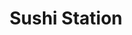---
layout: place
title: Sushi Station
permalink: /illinois/rolling-meadows/sushi-station.html
stateAbbr: IL
stateName: Illinois
cityName: Rolling Meadows
seo:
  type: restaurant
  links: http://www.sushistation.us/
place_id: ChIJ2VM72w6wD4gRX9ofcI4zkCc
photos:
  - name: >-
      places/ChIJ2VM72w6wD4gRX9ofcI4zkCc/photos/AeeoHcIqukrq5EvmSGxHJAYN-8lftO8hxpYrZKDJFJHSnM5klJGKjvWRz_jPjP4iUvNRyh2SnJ9o93MMOx9gZTzuZN4Ocgpt84So8dxWitHRht0i1m9xnxUMCX-DDysSLu0X2bwyO2Wy-NgAPXlNC6H_uhfy1xVM7yzYjXiME7pMtjfAGh7ngoHltbDLpRW29iIQmt37KvgJMrHtyKzfiyI4H12uJK4H6tS6HYm66pV51VoKDCj2EgJzuIqlCpSlC2XAsAYtNTHR7AashYfUsjNaBiDSZakQTq1RfwF5PxYAXsERVQ
    widthPx: 4312
    heightPx: 2874
    authorAttributions:
      - displayName: Sushi Station
        uri: https://maps.google.com/maps/contrib/113892082007130123224
        photoUri: >-
          https://lh3.googleusercontent.com/a-/ALV-UjVjy6cECBwop3iBsYUXZttv_VnuxnV5VZ2sapXps47geOu5wd4=s100-p-k-no-mo
    flagContentUri: >-
      https://www.google.com/local/imagery/report/?cb_client=maps_api_places.places_api&image_key=!1e10!2sAF1QipOvLjY6-wX3E-ZEBNDnVkkgkEueHcCBboL2B5p_&hl=en-US
    googleMapsUri: >-
      https://www.google.com/maps/place//data=!3m4!1e2!3m2!1sAF1QipOvLjY6-wX3E-ZEBNDnVkkgkEueHcCBboL2B5p_!2e10!4m2!3m1!1s0x880fb00edb3b53d9:0x2790338e701fda5f
  - name: >-
      places/ChIJ2VM72w6wD4gRX9ofcI4zkCc/photos/AeeoHcLXeFdwa8pTmQHnaF9fzozDoxUEpBLgqwhizAfLB8CS1G2Kutqra5Vi4NUk7psRy3vj-nQVnt711m9s0zJkvIQmYBzM2QP_NdPiUISjvnVT5FPyuQufsikUd5HHJ3DsneuX_5t-KD6vV0nEPgdPJMDC1aJi_p7-FnwSdA3rkCxKbkpsBUGkws7d1B48tl328sTJp7oIiQvWwFH-GNE6_0kl4dL7onf3PS-MHeQR-nPvQ9PTEgcnKBXjNL6ZKQLigL6cHExQBGzMZakiLbS506bskFIIOMdtRf5TUbx7Qm8YVKO3DPG8-uUyxZ3_KKvi7-22ARlGANT4j_DPzIblMUDcBdmtrv6W_bhEh7HCIuRB53MRL9rFvdpNzM-lwBo9sc-GuwSJwSQW__fYJhIMLQwsZKYNMUmMLYI3x0l_M6o
    widthPx: 800
    heightPx: 533
    authorAttributions:
      - displayName: Jasmine Munoz
        uri: https://maps.google.com/maps/contrib/100509396327767971428
        photoUri: >-
          https://lh3.googleusercontent.com/a-/ALV-UjVDECKsk2J4OI3kFz-TpIUFxEvgFl1wHRiV3UPFH_Fl_a1SVeno=s100-p-k-no-mo
    flagContentUri: >-
      https://www.google.com/local/imagery/report/?cb_client=maps_api_places.places_api&image_key=!1e10!2sCIHM0ogKEICAgID6oNqvWA&hl=en-US
    googleMapsUri: >-
      https://www.google.com/maps/place//data=!3m4!1e2!3m2!1sCIHM0ogKEICAgID6oNqvWA!2e10!4m2!3m1!1s0x880fb00edb3b53d9:0x2790338e701fda5f
  - name: >-
      places/ChIJ2VM72w6wD4gRX9ofcI4zkCc/photos/AeeoHcLx4PPn4aSg6WGIVzUQJjqGsHdR0gD7y0D05G-pmfIqRLJGTLOWaAef8TXAg45FWo00h4lG0XaYagn0pHd3tWosjU-_H66oJ7zRPJ7r9sBPU2LJJAdhSHpOrjd6nbxhQmzne37ITlJ8pTqctS4QV9noEz5KMHlLW_vL7t9Nfwnxxi5kTSIN5vZSXF-WW_tM8HDuDXm1tvjSXUdHOOlQD82t8Db4WthiSgEUmu-sPpNC4DS6WJu_8vfXeUodsIYdlYtan153GHdK4mWg-Bv0nDmlyxHlySGXq5KnatzTf_9zLDZYjzCT9P7Ol1--sle6uQNzeJll5SZ6jr9VHLE6Sitq11VbNckmWy0KwsODy7bNReHCP-J2oJFOCs5nWsskA_W9HHMidshkVI0QmymN6tFAjeGUWjH20NPUfp4cvfYRgtTf
    widthPx: 4000
    heightPx: 3000
    authorAttributions:
      - displayName: J Smiles
        uri: https://maps.google.com/maps/contrib/110920908131758272434
        photoUri: >-
          https://lh3.googleusercontent.com/a-/ALV-UjWpmhSyS9JhXKbsbjZAg44tUauyjur_AdoA19riPiElU2-Bv0c0=s100-p-k-no-mo
    flagContentUri: >-
      https://www.google.com/local/imagery/report/?cb_client=maps_api_places.places_api&image_key=!1e10!2sCIHM0ogKEICAgICz8-HT2wE&hl=en-US
    googleMapsUri: >-
      https://www.google.com/maps/place//data=!3m4!1e2!3m2!1sCIHM0ogKEICAgICz8-HT2wE!2e10!4m2!3m1!1s0x880fb00edb3b53d9:0x2790338e701fda5f
  - name: >-
      places/ChIJ2VM72w6wD4gRX9ofcI4zkCc/photos/AeeoHcJBlZNnuP5PiFywkpO124InzRqb4D_t4DSjiplBwYdLT-nTb8_q3MHcKwrCfd7BKi1jNa_pKrHsSf72hS2U3VXcjHsVFM3L4tMbzHBMYfgrBLBXplescjHG8FBx2DDBLz4hfMiFE40R4bYEt8HoMrGHm_XhsMRmSLPgpOdTP5ydTJimOobBnwDZtfFAkuFb2qPx7EHwhMLAx1dS8U6EwLLgEg_zGlQIFr0adko6GxkvJsYXJS3M1cSQAk2XYr6d3gbxq1bQc4Fm-0sFIjqRU9t5T3o7H8HqXAfvvi3vuVO6DN6TgDOA6DmfqYigLxeecK5taKeOQ8Qx36fngfwPqsDW6VvpwAiU2drGF3nlF1DDilgyaD2kYpXWY7lZmicdDCXfE8DwEtc8R0EZ-8A95XrKxFddVBeLKQiSshUIIo8JJA
    widthPx: 3000
    heightPx: 4000
    authorAttributions:
      - displayName: Salah Harb
        uri: https://maps.google.com/maps/contrib/117838048732757803672
        photoUri: >-
          https://lh3.googleusercontent.com/a-/ALV-UjXKEJwI8Wpa20VUS0R1JHCgiePcPcuEiRZtbeNPqrrQe2Zg_5k=s100-p-k-no-mo
    flagContentUri: >-
      https://www.google.com/local/imagery/report/?cb_client=maps_api_places.places_api&image_key=!1e10!2sCIHM0ogKEICAgID73fGKGQ&hl=en-US
    googleMapsUri: >-
      https://www.google.com/maps/place//data=!3m4!1e2!3m2!1sCIHM0ogKEICAgID73fGKGQ!2e10!4m2!3m1!1s0x880fb00edb3b53d9:0x2790338e701fda5f
  - name: >-
      places/ChIJ2VM72w6wD4gRX9ofcI4zkCc/photos/AeeoHcJzk09pbJqEwx2LgwSH2VGK8wEYcNz_KwZEdBcxvd5os3tHvR10rW-EdIEKGIjgq1zlMObqWz9jKLd4IpO7TrJO4K085Hfv1Y1VeH2zak2jncwvnYAkPjz6owzhiOVShhI5HFnUVZLDSA-Zcaf1--h6U024Ec0TcU3Viog4h7uTSNDvb6XzNc25wK6BDi12iEMCRvhThuaIzv-m3lWSut_XljaYAlrVYIECYe4aQhRLyIDpWXjATnXTpG0camo4An8W85iydjR8rfo8gsZVpHRXhcjFUbELAYGoGKmnqPww9i_gY56lrjIPZoarfL1Vw8fhoTEuyXYGyxqGp2su2Oa6pl265cmiNbG-yyGOuIZeWvlXRR2pqS8OZq1ptdxIyMq1YEWMB3N6ip_b-G-H7dQegsQp61wDg9LF2HYMYDP9Tw
    widthPx: 2992
    heightPx: 2992
    authorAttributions:
      - displayName: John Heart
        uri: https://maps.google.com/maps/contrib/117649787759623568162
        photoUri: >-
          https://lh3.googleusercontent.com/a-/ALV-UjUBEemRL5oqOXusA-XhWAN697L2uc0RXVT5Ud5iD0eY4E68W4V9=s100-p-k-no-mo
    flagContentUri: >-
      https://www.google.com/local/imagery/report/?cb_client=maps_api_places.places_api&image_key=!1e10!2sCIHM0ogKEICAgIDlk8KTCg&hl=en-US
    googleMapsUri: >-
      https://www.google.com/maps/place//data=!3m4!1e2!3m2!1sCIHM0ogKEICAgIDlk8KTCg!2e10!4m2!3m1!1s0x880fb00edb3b53d9:0x2790338e701fda5f
  - name: >-
      places/ChIJ2VM72w6wD4gRX9ofcI4zkCc/photos/AeeoHcKyg7aOH8SmUAYIaN3RAiec72gpWs3oYnmMrBvDKjXEUzdpf465whx8Y1B54s5Wg6SsEziLJo4ACcUQTaUc02ZNTVGaJBVOUqHmTfaXejO_zFStQJSY0uJneM0rHfn3Jyy3h0kYQPgXyiPM9-RTQw-LGId99Z5c2Y9fD307YKQgBBvX5l4FSATEfQq_eiSSSBsHX5bMiX4JHgkOmmaMkR-_cNRhcWOOUgeYOXyQb4_0s0dvJBfvcq6clwSIH5_p2gF5gDEsa_LWg06pN-y9RTAUgNwX7CGEF0vzJ-9hev2fef4uzuKyflN-XtLylSxZW15DypeAksS11IrMs0i4dipXiovgxaZdGrYEIUIHuo52_He4E9pQ60VQ3K6534iOK_Z58DFpM2nopj61KYOGrxN_OTSLknWXONWn9e7DiJCXZg
    widthPx: 3000
    heightPx: 4000
    authorAttributions:
      - displayName: Katherine A Young
        uri: https://maps.google.com/maps/contrib/103875368056342789907
        photoUri: >-
          https://lh3.googleusercontent.com/a-/ALV-UjWFNAiXkJyajiqW5KgHCPMHeuhmjv-0TpNpyLnkWZdyzsCOFQZCBQ=s100-p-k-no-mo
    flagContentUri: >-
      https://www.google.com/local/imagery/report/?cb_client=maps_api_places.places_api&image_key=!1e10!2sCIHM0ogKEICAgMDAseyyIQ&hl=en-US
    googleMapsUri: >-
      https://www.google.com/maps/place//data=!3m4!1e2!3m2!1sCIHM0ogKEICAgMDAseyyIQ!2e10!4m2!3m1!1s0x880fb00edb3b53d9:0x2790338e701fda5f
  - name: >-
      places/ChIJ2VM72w6wD4gRX9ofcI4zkCc/photos/AeeoHcJlGIRNbWxgtT89qd6dAK8NorMAvY5FsgzB-XBqf15YnVJpb62JmvO_O_CcmnOnE0xMe-pIFUZVxMbnpFGx45VAZDFeGgdVI-qWskIzN0t9nBgE65TKIvyURc_hXzzLbv-ygz5dkUMNqIHDU115_7GVccPiYzSS0guNtJyye8VI0Gq0EbaWwPjkM5qHgX7x_PmPuJRUxHZgw--qXl_5oEK4Dus3sus0ktKyCxLFiRv-G1ZHqelT5sQ-DepwL2mV-XZzuurZNtUs82qx7TGr7u6R-Yy2KNAK3N48nJK8aFIayh1zxc7U9UKpbWTmPgNxPEIMsc97EhkXUaP07s23yGY_xp_f3a3p9EUL2s9fZhlcXt7NAIuIz59KdNp5LUjEoWwXjtMTBqbQkv71QVyuAuXZX21Zdo5dKUOXKYDzRCpzMA
    widthPx: 4032
    heightPx: 3024
    authorAttributions:
      - displayName: Megan Kuhl-Horbin
        uri: https://maps.google.com/maps/contrib/101548929511130695517
        photoUri: >-
          https://lh3.googleusercontent.com/a-/ALV-UjWlWEjzr0RmXKkZLIKI7gCNh6b858XO4goJw2rCl7qMzv9H08g=s100-p-k-no-mo
    flagContentUri: >-
      https://www.google.com/local/imagery/report/?cb_client=maps_api_places.places_api&image_key=!1e10!2sCIHM0ogKEICAgIDO1dvpZw&hl=en-US
    googleMapsUri: >-
      https://www.google.com/maps/place//data=!3m4!1e2!3m2!1sCIHM0ogKEICAgIDO1dvpZw!2e10!4m2!3m1!1s0x880fb00edb3b53d9:0x2790338e701fda5f
  - name: >-
      places/ChIJ2VM72w6wD4gRX9ofcI4zkCc/photos/AeeoHcJiFq17tqQbQ0lmcP7q5c54D5Lgofl-JmrHrj-ofBnyOL9L_aww_2hKkfr9sJQ-lKu391-RQuQSXVZT-sr-6cxC6FkpfAxIUFrQnzF09ZnqynAKPGBpxE_RM0One3SqhV313ZzFpv3Po_8QMAWgIu8g68KvhJ-bn_1gINHrWyHhb2h0bLOtNp97A2m6BgJAkt98r1YFBZtGyUs-UEk_DiivqsCvJt6xoF52oHMM6pgcB8wgAezAeIxacS-0yNguEeITzQmWygTzMUa53Zj1i6zXI91MQlg9d0mbdtjvnQvjb8bxCSkbSwsXELU6bV3QnSEVG7ijVPH8y6kbOGTuwrO7l0wvo-8o5hHkxuJKElXY8hFctRftYhfAGoSngLRCA4Cv3tCZ3oRW-xG2p7Na3I0HQjmGVrSg0CdtM13epuEeimWB
    widthPx: 3072
    heightPx: 4080
    authorAttributions:
      - displayName: Abi Bautista
        uri: https://maps.google.com/maps/contrib/113293901246954577720
        photoUri: >-
          https://lh3.googleusercontent.com/a-/ALV-UjWO-0YwNJaH1RzYFWHirqdpnU2NPp0Y4V4YGTw-C2xKIIoUhYYfYg=s100-p-k-no-mo
    flagContentUri: >-
      https://www.google.com/local/imagery/report/?cb_client=maps_api_places.places_api&image_key=!1e10!2sCIHM0ogKEICAgIC2xO7JkgE&hl=en-US
    googleMapsUri: >-
      https://www.google.com/maps/place//data=!3m4!1e2!3m2!1sCIHM0ogKEICAgIC2xO7JkgE!2e10!4m2!3m1!1s0x880fb00edb3b53d9:0x2790338e701fda5f
  - name: >-
      places/ChIJ2VM72w6wD4gRX9ofcI4zkCc/photos/AeeoHcLFYbXCg1rPRxJxaCnTigqir-okdLDnleqnRzUt6tQ8QAEf9ZeuToUw0IWe4H5tS-70MSDTUi3WfVsAjdkaQnJH5NAdlW35eeXKB-zjY-sthVrTi_QwLKX-QBm9bffygqWu_o24XARdRftEPxsoXedMiMNQD78bejLmfIPxCR6_QkKi0HkrcEgHWc-HKuUlhTTjceDaBx0QEkO5FLJTMBx8Vu5Vx0yOlSJLVHAv1whQfXDBWuY3y1XxG8vrElhuGkPR9V5BHlSBwXsxnKZfP7sF2AiTnTJvPgE5mlWnoFKX9hpzUqfMYza2JD5wQ0qPu19AYx82aD34CcP_NbRAfPf15SzkzNwky0hgC_GINdCqFxmOxBoUAYxtNO46pQbpO8EBcvmWJ1JNLKeVeYdBj8XLpRdXJCMH8SG4wQCXqBK9yU4
    widthPx: 4000
    heightPx: 3000
    authorAttributions:
      - displayName: Helen Kubek
        uri: https://maps.google.com/maps/contrib/106765358007802850307
        photoUri: >-
          https://lh3.googleusercontent.com/a-/ALV-UjVWG12SZbJupjb9hgArCH6TpS4lGRzUHzvsOoqTshNAEmBUx9ks=s100-p-k-no-mo
    flagContentUri: >-
      https://www.google.com/local/imagery/report/?cb_client=maps_api_places.places_api&image_key=!1e10!2sCIHM0ogKEICAgIDuts_L8QE&hl=en-US
    googleMapsUri: >-
      https://www.google.com/maps/place//data=!3m4!1e2!3m2!1sCIHM0ogKEICAgIDuts_L8QE!2e10!4m2!3m1!1s0x880fb00edb3b53d9:0x2790338e701fda5f
  - name: >-
      places/ChIJ2VM72w6wD4gRX9ofcI4zkCc/photos/AeeoHcLnJR6j13r26FLXy7uMfjJm-SkIQgp3AIIs3N4LMZLjQi799Q-GxzvC70FaQ6YXVzwCZwBLn2wcoQtyb3iSpcNLqRRxRlU2DHzB9kXCwvi7F8XWOrDj00LKf9cPhFJsTOK8kMLRn5cHvPiDdXUSOZ2zEMeiB0KR-SPb8Tr3JzkJVlXLnQgLR--KdAguQr3OHy1KXiXNOAWuDVId3wzBqzvP3iWCfufViVQmOGPVGqfOrMs0UcpfnWUpXCXGGiCeI8mlN30aqy_TyqjOBtUi0y6UFZnj7_guXWJVZT4shC5_EaRe0GQYTyarUB96VcyTr3qSc45ioQR95plnXm12Q_gM9UxcUmlDYVs8x2rEM_Yv1CXQ3IEFUDvYnJSnWwfoYKSPs16fRI7hfSqEbaWr-095qjCHP9g0b-MT7Qs2CX6v9J3867V_OzRLRkgqeQ
    widthPx: 3024
    heightPx: 4032
    authorAttributions:
      - displayName: Julia Plumeri
        uri: https://maps.google.com/maps/contrib/102697554162322598829
        photoUri: >-
          https://lh3.googleusercontent.com/a-/ALV-UjVY6b11Bq3GNqnqT9sezJ-T0Caeobwayz9QjSQDjN5cmSisOIjo=s100-p-k-no-mo
    flagContentUri: >-
      https://www.google.com/local/imagery/report/?cb_client=maps_api_places.places_api&image_key=!1e10!2sCIABIhAIN0uGXQjTsGf6p90AA1lS&hl=en-US
    googleMapsUri: >-
      https://www.google.com/maps/place//data=!3m4!1e2!3m2!1sCIABIhAIN0uGXQjTsGf6p90AA1lS!2e10!4m2!3m1!1s0x880fb00edb3b53d9:0x2790338e701fda5f
address: 1641 W Algonquin Rd, Rolling Meadows, IL 60008, USA
street: 1641 W Algonquin Rd
city: Rolling Meadows
state: IL
zip: '60008'
country: USA
neighborhood: null
latitude: '42.053888'
longitude: '-87.998069'
accessibility_options:
  wheelchairAccessibleParking: true
  wheelchairAccessibleRestroom: true
  wheelchairAccessibleSeating: true
business_status: OPERATIONAL
name: Sushi Station
google_maps_links:
  directionsUri: >-
    https://www.google.com/maps/dir//''/data=!4m7!4m6!1m1!4e2!1m2!1m1!1s0x880fb00edb3b53d9:0x2790338e701fda5f!3e0
  placeUri: https://maps.google.com/?cid=2850835250985032287
  writeAReviewUri: >-
    https://www.google.com/maps/place//data=!4m3!3m2!1s0x880fb00edb3b53d9:0x2790338e701fda5f!12e1
  reviewsUri: >-
    https://www.google.com/maps/place//data=!4m4!3m3!1s0x880fb00edb3b53d9:0x2790338e701fda5f!9m1!1b1
  photosUri: >-
    https://www.google.com/maps/place//data=!4m3!3m2!1s0x880fb00edb3b53d9:0x2790338e701fda5f!10e5
primary_type: Sushi Restaurant
opening_hours:
  openNow: true
  periods:
    - open:
        day: 0
        hour: 12
        minute: 0
      close:
        day: 0
        hour: 21
        minute: 0
    - open:
        day: 1
        hour: 11
        minute: 30
      close:
        day: 1
        hour: 14
        minute: 0
    - open:
        day: 1
        hour: 17
        minute: 0
      close:
        day: 1
        hour: 21
        minute: 0
    - open:
        day: 2
        hour: 11
        minute: 30
      close:
        day: 2
        hour: 14
        minute: 0
    - open:
        day: 2
        hour: 17
        minute: 0
      close:
        day: 2
        hour: 21
        minute: 0
    - open:
        day: 3
        hour: 11
        minute: 30
      close:
        day: 3
        hour: 14
        minute: 0
    - open:
        day: 3
        hour: 17
        minute: 0
      close:
        day: 3
        hour: 21
        minute: 0
    - open:
        day: 4
        hour: 11
        minute: 30
      close:
        day: 4
        hour: 14
        minute: 0
    - open:
        day: 4
        hour: 17
        minute: 0
      close:
        day: 4
        hour: 21
        minute: 0
    - open:
        day: 5
        hour: 11
        minute: 30
      close:
        day: 5
        hour: 14
        minute: 0
    - open:
        day: 5
        hour: 17
        minute: 0
      close:
        day: 5
        hour: 21
        minute: 0
    - open:
        day: 6
        hour: 12
        minute: 0
      close:
        day: 6
        hour: 21
        minute: 0
  weekdayDescriptions:
    - 'Monday: 11:30 AM – 2:00 PM, 5:00 – 9:00 PM'
    - 'Tuesday: 11:30 AM – 2:00 PM, 5:00 – 9:00 PM'
    - 'Wednesday: 11:30 AM – 2:00 PM, 5:00 – 9:00 PM'
    - 'Thursday: 11:30 AM – 2:00 PM, 5:00 – 9:00 PM'
    - 'Friday: 11:30 AM – 2:00 PM, 5:00 – 9:00 PM'
    - 'Saturday: 12:00 – 9:00 PM'
    - 'Sunday: 12:00 – 9:00 PM'
  nextCloseTime: '2025-05-04T02:00:00Z'
secondary_opening_hours:
  regular:
    weekdayDescriptions: null
    type: null
  current:
    weekdayDescriptions: null
    type: null
phone: (847) 593-2450
price_level: PRICE_LEVEL_MODERATE
price_range: $20 &ndash; $30
rating: '4.4'
rating_count: 2118
website: http://www.sushistation.us/
description: >-
  Discover Sushi Station in Rolling Meadows, IL$$$Sushi Station in Rolling
  Meadows, IL, stands out as a go-to destination for authentic Japanese dining,
  featuring a fun conveyor belt system that delivers fresh rolls and other
  favorites right to your table. This casual eatery emphasizes high-quality
  ingredients and a variety of sushi options, making it an ideal spot for anyone
  craving Japanese places near you with a relaxed atmosphere. Accessibility
  features like wheelchair-friendly parking and seating ensure everyone can
  enjoy the experience, while its moderate pricing appeals to both casual diners
  and sushi enthusiasts. Open throughout the week with extended hours on
  weekends, it's perfect for lunch breaks or evening outings, blending
  convenience with flavorful dishes that highlight the best in local sushi
  restaurants.
generative_summary: >-
  Discover Sushi Station in Rolling Meadows, IL$$$Sushi Station in Rolling
  Meadows, IL, stands out as a go-to destination for authentic Japanese dining,
  featuring a fun conveyor belt system that delivers fresh rolls and other
  favorites right to your table. This casual eatery emphasizes high-quality
  ingredients and a variety of sushi options, making it an ideal spot for anyone
  craving Japanese places near you with a relaxed atmosphere. Accessibility
  features like wheelchair-friendly parking and seating ensure everyone can
  enjoy the experience, while its moderate pricing appeals to both casual diners
  and sushi enthusiasts. Open throughout the week with extended hours on
  weekends, it's perfect for lunch breaks or evening outings, blending
  convenience with flavorful dishes that highlight the best in local sushi
  restaurants.
generative_disclosure: Summarized by AI using the Grok-3-Mini model.
reviews: null
review_summary: >-
  Insights from Sushi Station Visitors$$$Visitors to Sushi Station often praise
  the fresh and flavorful sushi selections, noting how the conveyor belt adds an
  enjoyable twist to their meals without compromising on taste or quality. Many
  appreciate the efficient service and welcoming vibe, which make it a solid
  choice for quick bites or group gatherings, especially if you're hunting for
  top-rated sushi spots nearby. While some mention occasional waits during peak
  times, the overall consensus highlights the value for money and variety of
  options that cater to different preferences. Feedback frequently points to the
  restaurant's ability to deliver satisfying Japanese fare that keeps customers
  coming back, blending fun with reliable flavors in a casual setting. If you're
  exploring sushi places near me, this spot consistently delivers a positive
  experience worth trying.
review_disclosure: Summarized by AI using the Grok-3-Mini model.
parking_options: null
payment_options: null
allow_dogs: null
curbside_pickup: null
delivery: null
dine_in: null
good_for_children: null
good_for_groups: null
good_for_sports: null
live_music: null
menu_for_children: null
outdoor_seating: null
reservable: null
restroom: null
serves_beer: null
serves_breakfast: null
serves_brunch: null
serves_cocktails: null
serves_coffee: null
serves_dinner: null
serves_dessert: null
serves_lunch: null
serves_vegetarian_food: null
serves_wine: null
takeout: null
update_category: enterprise
places_description: null

---